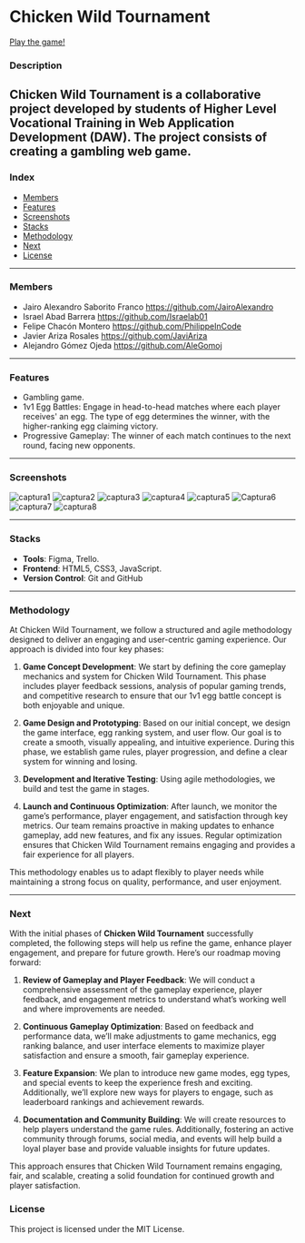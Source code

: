 # Chicken Wild Tournament

[Play the game!](https://cwt-five.vercel.app/)

### Description

**Chicken Wild Tournament** is a collaborative project developed by students of Higher Level Vocational Training in Web Application Development (DAW). The project consists of creating a gambling web game.
---

### Index
- [Members](#members)
- [Features](#features)
- [Screenshots](#screenshots)
- [Stacks](#stacks)
- [Methodology](#methodology)
- [Next](#next)
- [License](#license)

---

### Members

- Jairo Alexandro Saborito Franco https://github.com/JairoAlexandro
- Israel Abad Barrera https://github.com/Israelab01
- Felipe Chacón Montero https://github.com/PhilippeInCode
- Javier Ariza Rosales https://github.com/JaviAriza
- Alejandro Gómez Ojeda https://github.com/AleGomoj

---

### Features

- Gambling game.
- 1v1 Egg Battles: Engage in head-to-head matches where each player receives' an egg. The type of egg determines the winner, with the higher-ranking egg claiming victory.
- Progressive Gameplay: The winner of each match continues to the next round, facing new opponents.

---

### Screenshots

![captura1](https://github.com/user-attachments/assets/0cbc89cc-a402-4509-aef8-2aae3d9d265f)
![captura2](https://github.com/user-attachments/assets/3d083021-1cfa-4eef-b2fa-9d64d5800afb)
![captura3](https://github.com/user-attachments/assets/076be3fc-41af-41dc-9e4b-f4289241d7c4)
![captura4](https://github.com/user-attachments/assets/ce9e0d06-99d8-4218-abad-79251f112a28)
![captura5](https://github.com/user-attachments/assets/6461b8ac-22e4-40b9-8f27-92fc3a111998)
![Captura6](https://github.com/user-attachments/assets/2dd5ba83-e0bb-4b39-bfa6-a9735f1a98e2)
![captura7](https://github.com/user-attachments/assets/9ecfa05c-6f3c-4bb3-81c2-c30f2ace5a59)
![captura8](https://github.com/user-attachments/assets/db96d564-c676-41e5-ae68-9ab3d34baf9d)


---

### Stacks

- **Tools**: Figma, Trello.
- **Frontend**: HTML5, CSS3, JavaScript.
- **Version Control**: Git and GitHub

---

### Methodology

At Chicken Wild Tournament, we follow a structured and agile methodology designed to deliver an engaging and user-centric gaming experience. Our approach is divided into four key phases:

1. **Game Concept Development**: We start by defining the core gameplay mechanics and system for Chicken Wild Tournament. This phase includes player feedback sessions, analysis of popular gaming trends, and competitive research to ensure that our 1v1 egg battle concept is both enjoyable and unique.

2. **Game Design and Prototyping**: Based on our initial concept, we design the game interface, egg ranking system, and user flow. Our goal is to create a smooth, visually appealing, and intuitive experience. During this phase, we establish game rules, player progression, and define a clear system for winning and losing.

3. **Development and Iterative Testing**: Using agile methodologies, we build and test the game in stages.

4. **Launch and Continuous Optimization**: After launch, we monitor the game’s performance, player engagement, and satisfaction through key metrics. Our team remains proactive in making updates to enhance gameplay, add new features, and fix any issues. Regular optimization ensures that Chicken Wild Tournament remains engaging and provides a fair experience for all players.

This methodology enables us to adapt flexibly to player needs while maintaining a strong focus on quality, performance, and user enjoyment.

---

### Next

With the initial phases of **Chicken Wild Tournament** successfully completed, the following steps will help us refine the game, enhance player engagement, and prepare for future growth. Here’s our roadmap moving forward:

1. **Review of Gameplay and Player Feedback**: We will conduct a comprehensive assessment of the gameplay experience, player feedback, and engagement metrics to understand what’s working well and where improvements are needed.

2. **Continuous Gameplay Optimization**: Based on feedback and performance data, we’ll make adjustments to game mechanics, egg ranking balance, and user interface elements to maximize player satisfaction and ensure a smooth, fair gameplay experience.

3. **Feature Expansion**: We plan to introduce new game modes, egg types, and special events to keep the experience fresh and exciting. Additionally, we’ll explore new ways for players to engage, such as leaderboard rankings and achievement rewards.

4. **Documentation and Community Building**: We will create resources to help players understand the game rules. Additionally, fostering an active community through forums, social media, and events will help build a loyal player base and provide valuable insights for future updates.

This approach ensures that Chicken Wild Tournament remains engaging, fair, and scalable, creating a solid foundation for continued growth and player satisfaction.


### License

This project is licensed under the MIT License.

